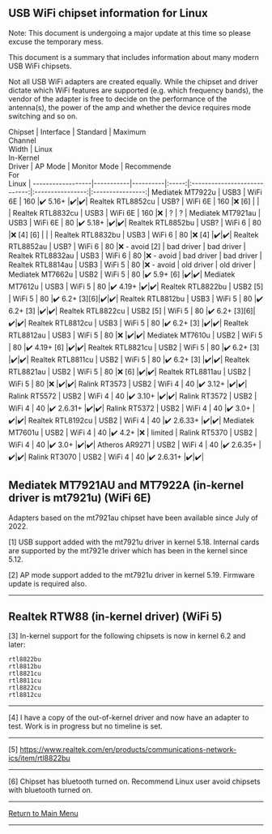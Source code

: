 ## USB WiFi chipset information for Linux

Note: This document is undergoing a major update at this time so please excuse the temporary mess.

This document is a summary that includes information about many modern USB WiFi chipsets.

Not all USB WiFi adapters are created equally.  While the chipset and driver
dictate which WiFi features are supported (e.g. which frequency bands), the
vendor of the adapter is free to decide on the performance of the antenna(s),
the power of the amp and whether the device requires mode switching and so on.

Chipset           | Interface | Standard | Maximum<br>Channel<br>Width   | Linux<br>In-Kernel<br>Driver | AP Mode          | Monitor Mode     | Recommende<br>For<br>Linux |
------------------|-----------|----------|:-----:|:----------------------------:|:----------------:|:----------------:|
Mediatek MT7922u  | USB3      | WiFi 6E  |  160  |:heavy_check_mark: 5.16+      |:heavy_check_mark:|:heavy_check_mark:|
Realtek RTL8852cu | USB?      | WiFi 6E  |  160  |:x: [6]                       |                  |                  |
Realtek RTL8832cu | USB3      | WiFi 6E  |  160  |:x:                           | ?                | ?                |
Mediatek MT7921au | USB3      | WiFi 6E  |   80  |:heavy_check_mark: 5.18+      |:heavy_check_mark:|:heavy_check_mark:|
Realtek RTL8852bu | USB?      | WiFi 6   |   80  |:x: [4] [6]                   |                  |                  |
Realtek RTL8832bu | USB3      | WiFi 6   |   80  |:x: [4]                       |:heavy_check_mark:|:heavy_check_mark:|
Realtek RTL8852au | USB?      | WiFi 6   |   80  |:x: - avoid [2]               | bad driver       | bad driver       |
Realtek RTL8832au | USB3      | WiFi 6   |   80  |:x: - avoid                   | bad driver       | bad driver       |
Realtek RTL8814au | USB3      | WiFi 5   |   80  |:x: - avoid                   | old driver       | old driver       |
Mediatek MT7662u  | USB2      | WiFi 5   |   80  |:heavy_check_mark: 5.9+ [6]   |:heavy_check_mark:|:heavy_check_mark:|
Mediatek MT7612u  | USB3      | WiFi 5   |   80  |:heavy_check_mark: 4.19+      |:heavy_check_mark:|:heavy_check_mark:|
Realtek RTL8822bu | USB2 [5]  | WiFi 5   |   80  |:heavy_check_mark: 6.2+ [3][6]|:heavy_check_mark:|:heavy_check_mark:|
Realtek RTL8812bu | USB3      | WiFi 5   |   80  |:heavy_check_mark: 6.2+ [3]   |:heavy_check_mark:|:heavy_check_mark:|
Realtek RTL8822cu | USB2 [5]  | WiFi 5   |   80  |:heavy_check_mark: 6.2+ [3][6]|:heavy_check_mark:|:heavy_check_mark:|
Realtek RTL8812cu | USB3      | WiFi 5   |   80  |:heavy_check_mark: 6.2+ [3]   |:heavy_check_mark:|:heavy_check_mark:|
Realtek RTL8812au | USB3      | WiFi 5   |   80  |:x:                           |:heavy_check_mark:|:heavy_check_mark:|
Mediatek MT7610u  | USB2      | WiFi 5   |   80  |:heavy_check_mark: 4.19+ [6]  |:heavy_check_mark:|:heavy_check_mark:|
Realtek RTL8821cu | USB2      | WiFi 5   |   80  |:heavy_check_mark: 6.2+ [3]   |:heavy_check_mark:|:heavy_check_mark:|
Realtek RTL8811cu | USB2      | WiFi 5   |   80  |:heavy_check_mark: 6.2+ [3]   |:heavy_check_mark:|:heavy_check_mark:|
Realtek RTL8821au | USB2      | WiFi 5   |   80  |:x: [6]                       |:heavy_check_mark:|:heavy_check_mark:|
Realtek RTL8811au | USB2      | WiFi 5   |   80  |:x:                           |:heavy_check_mark:|:heavy_check_mark:|
Ralink RT3573     | USB2      | WiFi 4   |   40  |:heavy_check_mark: 3.12+      |:heavy_check_mark:|:heavy_check_mark:|
Ralink RT5572     | USB2      | WiFi 4   |   40  |:heavy_check_mark: 3.10+      |:heavy_check_mark:|:heavy_check_mark:|
Ralink RT3572     | USB2      | WiFi 4   |   40  |:heavy_check_mark: 2.6.31+    |:heavy_check_mark:|:heavy_check_mark:|
Ralink RT5372     | USB2      | WiFi 4   |   40  |:heavy_check_mark: 3.0+       |:heavy_check_mark:|:heavy_check_mark:|
Realtek RTL8192cu | USB2      | WiFi 4   |   40  |:heavy_check_mark: 2.6.33+    |:heavy_check_mark:|:heavy_check_mark:|
Mediatek MT7601u  | USB2      | WiFi 4   |   40  |:heavy_check_mark: 4.2+       |:x:               | limited          |
Ralink RT5370     | USB2      | WiFi 4   |   40  |:heavy_check_mark: 3.0+       |:heavy_check_mark:|:heavy_check_mark:|
Atheros AR9271    | USB2      | WiFi 4   |   40  |:heavy_check_mark: 2.6.35+    |:heavy_check_mark:|:heavy_check_mark:|
Ralink RT3070     | USB2      | WiFi 4   |   40  |:heavy_check_mark: 2.6.31+    |:heavy_check_mark:|:heavy_check_mark:|

## Mediatek MT7921AU and MT7922A (in-kernel driver is mt7921u) (WiFi 6E)

Adapters based on the mt7921au chipset have been available since July of 2022.

[1] USB support added with the mt7921u driver in kernel 5.18. Internal cards are supported by the mt7921e driver which has been in the kernel since 5.12.

[2] AP mode support added to the mt7921u driver in kernel 5.19. Firmware update is required also.

-----

## Realtek RTW88 (in-kernel driver) (WiFi 5)

[3] In-kernel support for the following chipsets is now in kernel 6.2 and later:

```
rtl8822bu
rtl8812bu
rtl8821cu
rtl8811cu
rtl8822cu
rtl8812cu
```

-----

[4] I have a copy of the out-of-kernel driver and now have an adapter to test. Work is in progress but no timeline is set.

-----

[5] https://www.realtek.com/en/products/communications-network-ics/item/rtl8822bu

-----

[6] Chipset has bluetooth turned on. Recommend Linux user avoid chipsets with bluetooth turned on.

-----

[Return to Main Menu](https://github.com/morrownr/USB-WiFi)

-----


